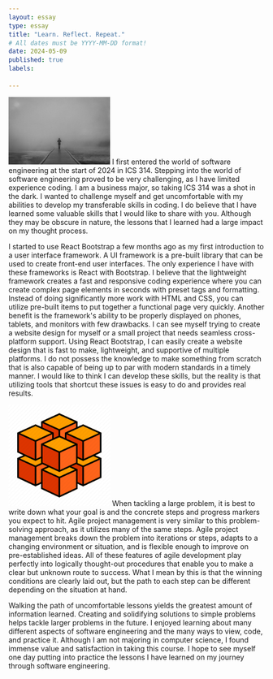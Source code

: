 ```yaml
---
layout: essay
type: essay
title: "Learn. Reflect. Repeat."
# All dates must be YYYY-MM-DD format!
date: 2024-05-09
published: true
labels:

---
```

<img width="200px" class="rounded float-start pe-4" src="../img/walking_unknown.jpeg">
I first entered the world of software engineering at the start of 2024 in ICS 314. Stepping into the world of software engineering proved to be very challenging, as I have limited experience coding. I am a business major, so taking ICS 314 was a shot in the dark. I wanted to challenge myself and get uncomfortable with my abilities to develop my transferable skills in coding. I do believe that I have learned some valuable skills that I would like to share with you. Although they may be obscure in nature, the lessons that I learned had a large impact on my thought process.
 
I started to use React Bootstrap a few months ago as my first introduction to a user interface framework. A UI framework is a pre-built library that can be used to create front-end user interfaces. The only experience I have with these frameworks is React with Bootstrap. I believe that the lightweight framework creates a fast and responsive coding experience where you can create complex page elements in seconds with preset tags and formatting. Instead of doing significantly more work with HTML and CSS, you can utilize pre-built items to put together a functional page very quickly. Another benefit is the framework's ability to be properly displayed on phones, tablets, and monitors with few drawbacks. I can see myself trying to create a website design for myself or a small project that needs seamless cross-platform support. Using React Bootstrap, I can easily create a website design that is fast to make, lightweight, and supportive of multiple platforms. I do not possess the knowledge to make something from scratch that is also capable of being up to par with modern standards in a timely manner. I would like to think I can develop these skills, but the reality is that utilizing tools that shortcut these issues is easy to do and provides real results. 

 <img width="200px" class="rounded pe-4" src="../img/cube.png">
When tackling a large problem, it is best to write down what your goal is and the concrete steps and progress markers you expect to hit. Agile project management is very similar to this problem-solving approach, as it utilizes many of the same steps. Agile project management breaks down the problem into iterations or steps, adapts to a changing environment or situation, and is flexible enough to improve on pre-established ideas. All of these features of agile development play perfectly into logically thought-out procedures that enable you to make a clear but unknown route to success. What I mean by this is that the winning conditions are clearly laid out, but the path to each step can be different depending on the situation at hand. 
 
Walking the path of uncomfortable lessons yields the greatest amount of information learned. Creating and solidifying solutions to simple problems helps tackle larger problems in the future. I enjoyed learning about many different aspects of software engineering and the many ways to view, code, and practice it. Although I am not majoring in computer science, I found immense value and satisfaction in taking this course. I hope to see myself one day putting into practice the lessons I have learned on my journey through software engineering.
